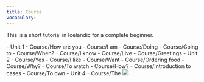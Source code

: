 ```yaml
---
title: Course
vocabulary:
---
```


This is a short tutorial in Icelandic for a complete beginner.

<TOC>
- Unit 1
  - Course/How are you
  - Course/I am
  - Course/Doing
  - Course/Going to
  - Course/When?
  - Course/I know
  - Course/Live
  - Course/Greetings
- Unit 2
  - Course/Yes
  - Course/I like
  - Course/Want
  - Course/Ordering food
  - Course/Why?
  - Course/To watch
  - Course/How?
  - Course/Introduction to cases
  - Course/To own
- Unit 4
  - Course/The
</TOC>

<Image src="Börn_svarthvít.jpg"/>

